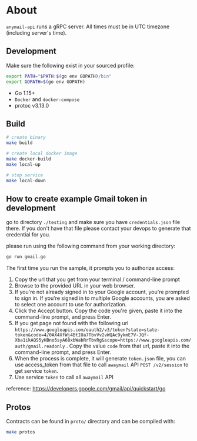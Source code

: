 # About

`anymail-api` runs a gRPC server. All times must be in UTC timezone (including server's time).

## Development

Make sure the following exist in your sourced profile:

```bash
export PATH="$PATH:$(go env GOPATH)/bin"
export GOPATH=$(go env GOPATH)
```

* Go 1.15+
* `Docker` and `docker-compose`
* protoc v3.13.0

## Build

```bash
# create binary
make build

# create local docker image
make docker-build
make local-up

# stop service
make local-down
```
## How to create example Gmail token in development

go to directory `./testing` and make sure you have `credentials.json` file there.
If you don't have that file please contact your devops to generate that credential for you.

please run using the following command from your working directory:

```bash
go run gmail.go
```
The first time you run the sample, it prompts you to authorize access:

1. Copy the url that you get from your terminal / command-line prompt
2. Browse to the provided URL in your web browser.
3. If you're not already signed in to your Google account, you're prompted to sign in. If you're signed in to multiple Google accounts, you are asked to select one account to use for authorization.
4. Click the Accept button.
   Copy the code you're given, paste it into the command-line prompt, and press Enter.
5. If you get page not found with the following url `https://www.googleapis.com/oauth2/v3/token?state=state-token&code=4/0AX4XfWj4BtIUa7TbvVv2vWQAc9ykmE7V-JQf-Xba1ikAQS5yHBno5syA68xbWabRrTbvRg&scope=https://www.googleapis.com/auth/gmail.readonly` .
   Copy the value `code` from that url, paste it into the command-line prompt, and press Enter.
6. When the process is complete, it will generate `token.json` file, you can use access_token from that file to call `awaymail` API `POST /v2/session` to get service `token`.
7. Use service `token` to call all `awaymail` API

reference: https://developers.google.com/gmail/api/quickstart/go
## Protos

Contracts can be found in `proto/` directory and can be compiled with:

```bash
make protos
```